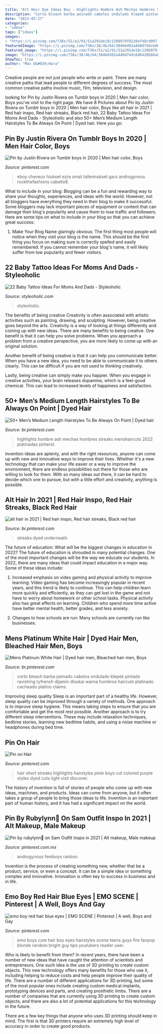 ```yaml
---
title: "Alt Hair Dye Ideas Boy - Highlights Hombre Ash Mechas Hombres Streaks Menshaircuts 2022 Platinadas Pinterst"
description: "Corto bleach barba peinado cabelos ondulado klepek pintado ravishing tyfrench dijamin disukai warna hombros haircuts platinado cacheado platino claims"
date: "2023-03-27"
categories:
- "ideas"
tags: ["ideas"]
images:
- "https://i.pinimg.com/736x/51/a2/91/51a291de18c1298979f023def48c9997---hairstyles-short-hairstyles.jpg"
featuredImage: "https://i.pinimg.com/736x/38/4b/64/384b6492a440d74dc6d6428bb6ab7575.jpg"
featured_image: "https://i.pinimg.com/736x/51/a2/91/51a291de18c1298979f023def48c9997---hairstyles-short-hairstyles.jpg"
image: "https://i.pinimg.com/736x/38/4b/64/384b6492a440d74dc6d6428bb6ab7575.jpg"
ShowToc: true
author: "Max O&#039;Hara"
---
```



Creative people are not just people who write or paint. There are many creative paths that lead people to different degrees of success. The most common creative paths involve music, film, television, and design.

	

		
looking for Pin by Justin Rivera on Tumblr boys in 2020 | Men hair color, Boys you've visit to the right page. We have 8 Pictures about Pin by Justin Rivera on Tumblr boys in 2020 | Men hair color, Boys like alt hair in 2021 | Red hair inspo, Red hair streaks, Black red hair, 22 Baby Tattoo Ideas For Moms And Dads - Styleoholic and also 50+ Men’s Medium Length Hairstyles To Be Always On Point | Dyed hair. Here you go:
		
    
## Pin By Justin Rivera On Tumblr Boys In 2020 | Men Hair Color, Boys

<img loading=lazy src="https://i.pinimg.com/736x/cb/62/00/cb620065ea9757128465957f26184364.jpg" onerror="this.onerror=null;this.src='https://tse4.mm.bing.net/th?id=OIP.zcC0fRp8II2qaOlUzPSSgwHaHZ&amp;pid=15.1';" alt="Pin by Justin Rivera on Tumblr boys in 2020 | Men hair color, Boys">

_Source: pinterest.com_

>eboy cheveux hiukset ezra omat tallennukset gars androgynous rockthefashions cabello8. 

	

What to include in your blog:
Blogging can be a fun and rewarding way to share your thoughts, experiences, and ideas with the world. However, not all bloggers have everything they need in their blog to make it successful. Some bloggers may lack important pieces of equipment or content that can damage their blog's popularity and cause them to lose traffic and followers. Here are some tips on what to include in your blog so that you can achieve great success:
1. Make Your Blog Name glaringly obvious: The first thing most people will notice when they visit your blog is the name. This should be the first thing you focus on making sure is correctly spelled and easily remembered. If you cannot remember your blog's name, it will likely suffer from low popularity and fewer visitors.


    
## 22 Baby Tattoo Ideas For Moms And Dads - Styleoholic

<img loading=lazy src="https://i.styleoholic.com/2017/01/Father-and-child-tattoo-on-the-arm.jpg" onerror="this.onerror=null;this.src='https://tse4.mm.bing.net/th?id=OIP.UjrGzzSfGrKRyKo2UM15QgAAAA&amp;pid=15.1';" alt="22 Baby Tattoo Ideas For Moms And Dads - Styleoholic">

_Source: styleoholic.com_

>styleoholic. 

	

The benefits of being creative
Creativity is often associated with artistic activities such as painting, drawing, and sculpting. However, being creative goes beyond the arts. Creativity is a way of looking at things differently and coming up with new ideas.
There are many benefits to being creative. One benefit is that it can help you solve problems. When you approach a problem from a creative perspective, you are more likely to come up with an original solution.

Another benefit of being creative is that it can help you communicate better. When you have a new idea, you need to be able to communicate it to others clearly. This can be difficult if you are not used to thinking creatively.

Lastly, being creative can simply make you happier. When you engage in creative activities, your brain releases dopamine, which is a feel-good chemical. This can lead to increased levels of happiness and satisfaction.

    
## 50+ Men’s Medium Length Hairstyles To Be Always On Point | Dyed Hair

<img loading=lazy src="https://i.pinimg.com/736x/38/4b/64/384b6492a440d74dc6d6428bb6ab7575.jpg" onerror="this.onerror=null;this.src='https://tse3.mm.bing.net/th?id=OIP.tUvdhclBUoXkLPqEdUpamwHaLH&amp;pid=15.1';" alt="50+ Men’s Medium Length Hairstyles To Be Always On Point | Dyed hair">

_Source: br.pinterest.com_

>highlights hombre ash mechas hombres streaks menshaircuts 2022 platinadas pinterst. 

	

Invention ideas are aplenty, and with the right resources, anyone can come up with new and innovative ways to improve their lives. Whether it's a new technology that can make your life easier or a way to improve the environment, there are endless possibilities out there for those who are willing to look for them. With so many ideas out there, it can be hard to decide which one to pursue, but with a little effort and creativity, anything is possible.

    
## Alt Hair In 2021 | Red Hair Inspo, Red Hair Streaks, Black Red Hair

<img loading=lazy src="https://i.pinimg.com/736x/3c/7e/b2/3c7eb21be0687b3dc04dd33199dcdffc.jpg" onerror="this.onerror=null;this.src='https://tse1.mm.bing.net/th?id=OIP.wzSSlCXmzukZW145TtjpGQHaJh&amp;pid=15.1';" alt="alt hair in 2021 | Red hair inspo, Red hair streaks, Black red hair">

_Source: br.pinterest.com_

>streaks dyed underneath. 

	

The future of education: What will be the biggest changes in education in 2022?
The future of education is shrouded in many potential changes. One of the most important changes will be the way we educate our students. In 2022, there are many ideas that could impact education in a major way. Some of these ideas include: 
1) Increased emphasis on video gaming and physical activity to improve learning: Video gaming has become increasingly popular in recent years, and this trend is likely to continue. This can help children learn more quickly and efficiently, as they can get lost in the game and not have to worry about homework or other school tasks. Physical activity also has great effects on learning. Children who spend more time active have better mental health, better grades, and less anxiety. 

2) Changes to how schools are run: Many schools are currently run like businesses.

    
## Mens Platinum White Hair | Dyed Hair Men, Bleached Hair Men, Boys

<img loading=lazy src="https://i.pinimg.com/736x/a4/2b/31/a42b31f51dcfbf66d56d8d550949220c.jpg" onerror="this.onerror=null;this.src='https://tse1.mm.bing.net/th?id=OIP.VcxhgQKfj9SPYFGc3HDjDwHaJQ&amp;pid=15.1';" alt="Mens Platinum White Hair | Dyed hair men, Bleached hair men, Boys">

_Source: br.pinterest.com_

>corto bleach barba peinado cabelos ondulado klepek pintado ravishing tyfrench dijamin disukai warna hombros haircuts platinado cacheado platino claims. 

	

Improving sleep quality
Sleep is an important part of a healthy life. However, sleep quality can be improved through a variety of methods. One approach is to improve sleep hygiene. This means taking steps to ensure that you are comfortable and get the most rest possible. Another approach is to try different sleep interventions. These may include relaxation techniques, bedtime stories, learning new bedtime habits, and using a noise machine or headphones during bed time.

    
## Pin On Hair

<img loading=lazy src="https://i.pinimg.com/736x/51/a2/91/51a291de18c1298979f023def48c9997---hairstyles-short-hairstyles.jpg" onerror="this.onerror=null;this.src='https://tse2.mm.bing.net/th?id=OIP.GaO847n9kfnsL9A6N64yfQHaHU&amp;pid=15.1';" alt="Pin on Hair">

_Source: pinterest.com_

>hair short streaks highlights hairstyles pixie boys cut colored purple styles dyed cuts light visit discover. 

	

The history of invention is full of stories of people who come up with new ideas, machines, and products. Ideas can come from anyone, but it often takes a group of people to bring those ideas to life. Invention is an important part of human history, and it has had a significant impact on the world.

    
## Pin By Rubylynn🧿 On Sam Outfit Inspo In 2021 | Alt Makeup, Male Makeup

<img loading=lazy src="https://i.pinimg.com/736x/e8/32/d6/e832d62e583c3aa0cd8d738303accb74.jpg" onerror="this.onerror=null;this.src='https://tse3.mm.bing.net/th?id=OIP.crgkwhKzKtuXnpnZ3DpqxQHaNK&amp;pid=15.1';" alt="Pin by rubylynn🧿 on Sam Outfit Inspo in 2021 | Alt makeup, Male makeup">

_Source: pinterest.com.mx_

>androgynous femboys ranboo. 

	

Invention is the process of creating something new, whether that be a product, service, or even a concept. It can be a simple idea or something complex and innovative. Innovation is often key to success in business and in life.

    
## Emo Boy Red Hair Blue Eyes | EMO SCENE | Pinterest | A Well, Boys And Gay

<img loading=lazy src="https://s-media-cache-ak0.pinimg.com/736x/a3/2c/32/a32c322ec60df4d0b4c38fc8b67f06be.jpg" onerror="this.onerror=null;this.src='https://tse2.mm.bing.net/th?id=OIP.h7u-lv1H7ODhkSrYhP4fuAHaJ2&amp;pid=15.1';" alt="emo boy red hair blue eyes | EMO SCENE | Pinterest | A well, Boys and Gay">

_Source: pinterest.com_

>emo boys cute hair boy eyes hairstyles scene teens guys fire fanpop blonde random bright guy tips youtubers reader user. 

	

Who is likely to benefit from them?
In recent years, there have been a number of new ideas that have caught the attention of scientists and entrepreneurs. One such idea is the use of 3D printing to create custom objects. This new technology offers many benefits for those who use it, including helping to reduce costs and help people improve their quality of life.
There are a number of different applications for 3D printing, but some of the most popular ones include creating custom medical implants, prototyping devices and parts, and creating prosthetic limbs. There are a number of companies that are currently using 3D printing to create custom objects, and there are also a lot of potential applications for this technology in the future.

There are a few key things that anyone who uses 3D printing should keep in mind. The first is that 3D printers require an extremely high level of accuracy in order to create good products.

